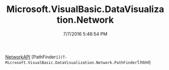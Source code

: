 ﻿---
title: Microsoft.VisualBasic.DataVisualization.Network
date: 7/7/2016 5:46:54 PM
---

[NetworkAPI](T-Microsoft.VisualBasic.DataVisualization.Network.NetworkAPI.html)
[PathFinder`1](T-Microsoft.VisualBasic.DataVisualization.Network.PathFinder`1.html)
